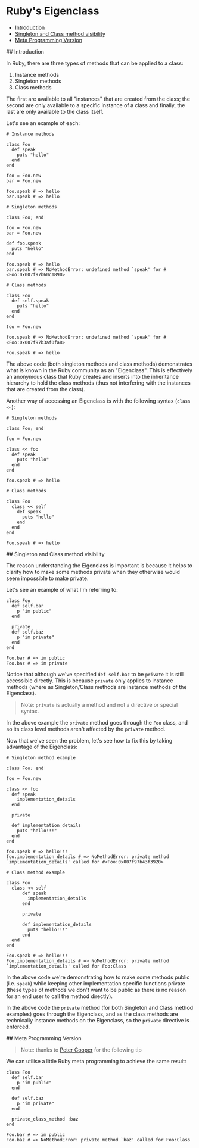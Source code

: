 # Ruby's Eigenclass

- [Introduction](#1)
- [Singleton and Class method visibility](#2)
- [Meta Programming Version](#3)

<div id="1"></div>
## Introduction

In Ruby, there are three types of methods that can be applied to a class:

1. Instance methods
2. Singleton methods
3. Class methods

The first are available to all "instances" that are created from the class; the second are only available to a specific instance of a class and finally, the last are only available to the class itself.

Let's see an example of each:

<!--language-ruby-->

    # Instance methods

    class Foo
      def speak
        puts "hello"
      end
    end
    
    foo = Foo.new
    bar = Foo.new

    foo.speak # => hello
    bar.speak # => hello

    # Singleton methods

    class Foo; end

    foo = Foo.new
    bar = Foo.new

    def foo.speak
      puts "hello"
    end

    foo.speak # => hello
    bar.speak # => NoMethodError: undefined method `speak' for #<Foo:0x007f97b60c1890>

    # Class methods
    
    class Foo
      def self.speak
        puts "hello"
      end
    end
    
    foo = Foo.new

    foo.speak # => NoMethodError: undefined method `speak' for #<Foo:0x007f97b3af0fa8>
    
    Foo.speak # => hello

The above code (both singleton methods and class methods) demonstrates what is known in the Ruby community as an "Eigenclass". This is effectively an anonymous class that Ruby creates and inserts into the inheritance hierarchy to hold the class methods (thus not interfering with the instances that are created from the class).

Another way of accessing an Eigenclass is with the following syntax (`class <<`):

<!--language-ruby-->

    # Singleton methods

    class Foo; end

    foo = Foo.new

    class << foo
      def speak
        puts "hello"
      end
    end

    foo.speak # => hello

    # Class methods
    
    class Foo
      class << self
        def speak
          puts "hello"
        end
      end
    end
    
    Foo.speak # => hello

<div id="2"></div>
## Singleton and Class method visibility

The reason understanding the Eigenclass is important is because it helps to clarify how to make some methods private when they otherwise would seem impossible to make private.

Let's see an example of what I'm referring to:

<!--language-ruby-->

    class Foo
      def self.bar
        p "im public"
      end
      
      private
      def self.baz
        p "im private"
      end
    end
     
    Foo.bar # => im public
    Foo.baz # => im private

Notice that although we've specified `def self.baz` to be `private` it is still accessible directly. This is because `private` only applies to instance methods (where as Singleton/Class methods are instance methods of the Eigenclass).

> Note: `private` is actually a method and not a directive or special syntax.

In the above example the `private` method goes through the `Foo` class, and so its class level methods aren't affected by the `private` method.

Now that we've seen the problem, let's see how to fix this by taking advantage of the Eigenclass:

<!--language-ruby-->

    # Singleton method example

    class Foo; end

    foo = Foo.new

    class << foo
      def speak
        implementation_details
      end

      private

      def implementation_details
        puts "hello!!!"
      end
    end

    foo.speak # => hello!!!
    foo.implementation_details # => NoMethodError: private method `implementation_details' called for #<Foo:0x007f97b43f3920>

    # Class method example

    class Foo
      class << self
          def speak
            implementation_details
          end

          private

          def implementation_details
            puts "hello!!!"
          end
      end
    end
    
    Foo.speak # => hello!!!
    Foo.implementation_details # => NoMethodError: private method `implementation_details' called for Foo:Class

In the above code we're demonstrating how to make some methods public (i.e. `speak`) while keeping other implementation specific functions private (these types of methods we don't want to be public as there is no reason for an end user to call the method directly).

In the above code the `private` method (for both Singleton and Class method examples) goes through the Eigenclass, and as the class methods are technically instance methods on the Eigenclass, so the `private` directive is enforced.

<div id="3"></div>
## Meta Programming Version

> Note: thanks to [Peter Cooper](https://twitter.com/peterc) for the following tip

We can utilise a little Ruby meta programming to achieve the same result:

<!--language-ruby-->

    class Foo
      def self.bar
        p "im public"
      end
      
      def self.baz
        p "im private"
      end

      private_class_method :baz
    end
     
    Foo.bar # => im public
    Foo.baz # => NoMethodError: private method `baz' called for Foo:Class

